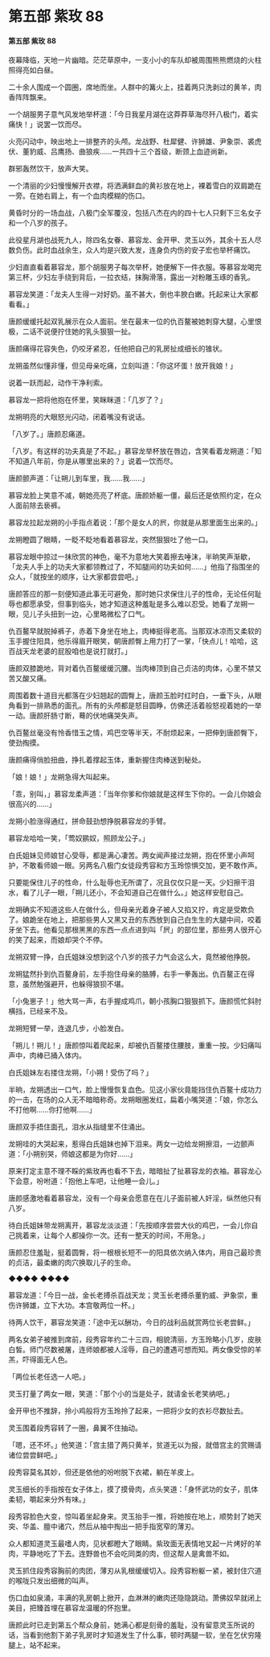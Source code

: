 # 第五部 紫玫 88

#### 第五部 紫玫 88

夜幕降临，天地一片幽暗。茫茫草原中，一支小小的车队却被周围熊熊燃烧的火柱照得亮如白昼。

二十余人围成一个圆圈，席地而坐。人群中的篝火上，挂着两只洗剥过的黄羊，肉香阵阵飘来。

一个胡服男子意气风发地举杯道：「今日我星月湖在这莽莽草海尽歼八极门，着实痛快！」说罢一饮而尽。

火亮闪动中，映出地上一排整齐的头颅。龙战野、杜犀健、许狮雄、尹象崇、裘虎伏、董豹威、吕鹰扬、曲狼疾……一共四十三个首级，断颈上血迹尚新。

群邪轰然饮干，放声大笑。

一个清丽的少妇慢慢解开衣襟，将洒满鲜血的黄衫放在地上，裸着雪白的双肩跪在一旁。在她右肩上，有一个血肉模糊的伤口。

黄昏时分的一场血战，八极门全军覆没，包括八杰在内的四十七人只剩下三名女子和一个八岁的孩子。

此役星月湖也战死九人，除四名女眷、慕容龙、金开甲、灵玉以外，其余十五人尽数负伤。此时血战余生，众人均是兴致大发，连身负内伤的安子宏也举杯痛饮。

少妇直直看着慕容龙，那个胡服男子每次举杯，她便解下一件衣服。等慕容龙喝完第三杯，少妇左手绕到背后，一拉衣结，抹胸滑落，露出一对粉雕玉琢的香乳。

慕容龙笑道：「龙夫人生得一对好奶。虽不甚大，倒也丰腴白嫩。托起来让大家都看看。」

唐颜缓缓托起双乳展示在众人面前。坐在最末一位的仇百鳌被她刺穿大腿，心里恨极，二话不说便拧住她的乳头狠狠一扯。

唐颜痛得花容失色，仍咬牙紧忍，任他把自己的乳房扯成细长的锥状。

龙朔虽然似懂非懂，但见母亲吃痛，立刻叫道：「你这坏蛋！放开我娘！」

说着一跃而起，动作干净利索。

慕容龙一把将他抱在怀里，笑眯眯道：「几岁了？」

龙朔明亮的大眼怒光闪动，闭着嘴没有说话。

「八岁了。」唐颜忍痛道。

「八岁。有这样的功夫真是了不起。」慕容龙举杯放在唇边，含笑看着龙朔道：「知不知道八年前，你是从哪里出来的？」说着一饮而尽。

唐颜颤声道：「让朔儿到车里，我……我……」

慕容龙脸上笑意不减，朝她亮亮了杯底。唐颜娇躯一僵，最后还是依照约定，在众人面前除去亵裤。

慕容龙拉起龙朔的小手指点着说：「那个是女人的屄，你就是从那里面生出来的。」

龙朔瞪圆了眼睛，一眨不眨地看着慕容龙，突然狠狠吐了他一口。

慕容龙眼中掠过一抹欣赏的神色，毫不为意地大笑着擦去唾沫，半晌笑声渐歇，「龙夫人手上的功夫大家都领教过了，不知腿间的功夫如何……」他指了指围坐的众人，「就按坐的顺序，让大家都尝尝吧。」

唐颜答应的那一刻便知道此事无可避免，那时她只求保住儿子的性命，无论任何耻辱也都愿承受，但事到临头，她才知道这种羞耻是多么难以忍受。她看了龙朔一眼，见儿子头扭到一边，心里略微松了口气。

仇百鳌早就脱掉裤子，赤着下身坐在地上，肉棒挺得老高。当那双冰凉而又柔软的玉手握住阳具，他乐得眉开眼笑，朝唐颜臀上用力打了一掌，「快点儿！哈哈，这百战天龙老婆的屁股咱也是说打就打。」

唐颜双膝跪地，背对着仇百鳌缓缓沉腰。当肉棒顶到自己贞洁的肉体，心里不禁又苦又酸又痛。

周围着数十道目光都落在少妇翘起的圆臀上，唐颜玉脸时红时白，一垂下头，从眼角看到一排熟悉的面孔。所有的头颅都是怒目圆睁，仿佛还活着般怒视着她的一举一动。唐颜肝肠寸断，蓦的伏地痛哭失声。

仇百鳌丝毫没有怜香惜玉之情，鸡巴空等半天，不耐烦起来，一把伸到唐颜臀下，使劲掏摸。

唐颜痛得俏脸扭曲，挣扎着撑起玉体，重新握住肉棒送到秘处。

「娘！娘！」龙朔急得大叫起来。

「乖，别叫，」慕容龙柔声道：「当年你爹和你娘就是这样生下你的。一会儿你娘会很高兴的……」

龙朔小脸涨得通红，拼命鼓劲想挣脱慕容龙的手臂。

慕容龙哈哈一笑，「莺奴鹂奴，照顾龙公子。」

白氏姐妹见师娘甘心受辱，都是满心凄苦。两女闻声接过龙朔，抱在怀里小声呵护，不敢看师娘一眼。另两名八极门女徒段秀容和方玉玲惊惧交加，更不敢作声。

只要能保住儿子的性命，什么耻辱也无所谓了，况且仅仅只是一天。少妇擦干泪水，看了儿子一眼，「朔儿还小，不会知道自己在做什么。」她这样安慰自己。

龙朔确实不知道这些人在做什么，但母亲光着身子被人又掐又拧，肯定是受欺负了。娘跪坐在地上，把那些男人又黑又丑的东西放到自己白生生的大腿中间，咬着牙坐下去。他看见那根黑黑的东西一点点进到叫「屄」的部位里，那些男人很开心的笑了起来，而娘却哭个不停。

龙朔双臂一挣，白氏姐妹没想到这个八岁的孩子力气会这么大，竟然被他挣脱。

龙朔猛然扑到仇百鳌身前，左手抱住母亲的胳膊，右手一拳轰出。仇百鳌正在得意，虽然勉强避开，也躲得狼狈不堪。

「小兔崽子！」他大骂一声，右手握成鸡爪，朝小孩胸口狠狠抓下。唐颜慌忙斜肘横挡，已经来不及。

龙朔短臂一举，连退几步，小脸发白。

「朔儿！朔儿！」唐颜惊叫着爬起来，却被仇百鳌搂住腰肢，重重一按。少妇痛叫声中，肉棒已捅入体内。

白氏姐妹左右搂住龙朔，「小朔！受伤了吗？」

半晌，龙朔透出一口气，脸上慢慢恢复血色。见这小家伙竟能挡住仇百鳌十成功力的一击，在场的众人无不暗暗称奇。龙朔眼圈发红，扁着小嘴哭道：「娘，你怎么不打他啊……你打他啊……」

唐颜双手捂住面孔，泪水从指缝里不住涌出。

龙朔哇的大哭起来，惹得白氏姐妹也掉下泪来。两女一边给龙朔擦泪，一边颤声道：「小朔别哭，师娘这都是为你好……」

原来打定主意不理不睬的紫玫再也看不下去，暗暗扯了扯慕容龙的衣袖。慕容龙心下会意，吩咐道：「抱他上车吧，让他睡一会儿。」

唐颜感激地看着慕容龙，没有一个母亲会愿意在在儿子面前被人奸淫，纵然他只有八岁。

待白氏姐妹带龙朔离开，慕容龙淡淡道：「先按顺序尝尝大伙的鸡巴，一会儿你自己挑着来，让每个人都操你一次。还有一整天的时间，不用急。」

唐颜忍住羞耻，挺着圆臀，将一根根长短不一的阳具依次纳入体内，用自己最珍贵的贞洁，最柔嫩的肉穴换取儿子的生命。

◆◆◆◆ ◆◆◆◆

慕容龙道：「今日一战，金长老搏杀百战天龙；灵玉长老搏杀董豹威、尹象崇，重伤许狮雄，立下大功。本宫敬两位一杯。」

待两人饮干，慕容龙笑道：「途中无以酬功，今日的战利品就赏两位长老尝鲜。」

两名女弟子被推到席前，段秀容年约二十三四，相貌清丽，方玉玲略小几岁，皮肤白皙。师门尽数被屠，连师娘都被人淫辱，自己的遭遇可想而知。两女像受惊的羊羔，吓得面无人色。

「两位长老任选一人吧。」

灵玉打量了两女一眼，笑道：「那个小的当是处子，就请金长老笑纳吧。」

金开甲也不推辞，拎小鸡般将方玉玲拎了起来，一把将少女的衣衫尽数扯去。

灵玉围着段秀容转了一圈，鼻翼不住抽动。

「嗯，还不坏。」他笑道：「宫主猎了两只黄羊，贫道无以为报，就借宫主的赏赐请诸位尝尝鲜吧。」

段秀容莫名其妙，但还是依他的吩咐脱下衣裙，躺在羊皮上。

灵玉细长的手指按在女子体上，摸了摸骨肉，点头笑道：「身怀武功的女子，肌体柔韧，嚼起来分外有味。」

段秀容脸色大变，惊叫着坐起身来。灵玉抬手一推，将她按在地上，顺势封了她天突、华盖、膻中诸穴，然后从袖中掏出一把手指宽窄的薄刃。

众人都知道灵玉最嗜人肉，见状都瞪大了眼睛。紫玫面无表情地叉起一片烤好的羊肉，平静地吃了下去。连野兽也不会吃同类的肉，但这帮人是禽兽不如。

灵玉抓住段秀容胸前的肉团，薄刃从乳根缓缓切入。段秀容粉躯一紧，被封住穴道的喉咙只发出细微的叫声。

伤口血如泉涌，丰满的乳房朝上掀开，血淋淋的嫩肉还隐隐跳动。萧佛奴早就闭上美目，把臻首埋在慕容龙温暖的怀抱里。

唐颜此时已走到第五个帮众身前，她满心都是刻骨的羞耻，没有留意灵玉所说的话，当看到他割下弟子乳房时才知道发生了什么事，顿时两腿一软，坐在乞伏穷隆腿上，站不起来。

